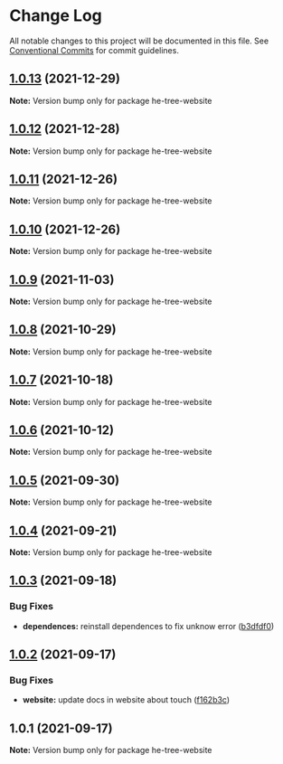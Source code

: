 # Change Log

All notable changes to this project will be documented in this file.
See [Conventional Commits](https://conventionalcommits.org) for commit guidelines.

## [1.0.13](https://github.com/phphe/he-tree/compare/he-tree-website@1.0.12...he-tree-website@1.0.13) (2021-12-29)

**Note:** Version bump only for package he-tree-website





## [1.0.12](https://github.com/phphe/he-tree/compare/he-tree-website@1.0.11...he-tree-website@1.0.12) (2021-12-28)

**Note:** Version bump only for package he-tree-website





## [1.0.11](https://github.com/phphe/he-tree/compare/he-tree-website@1.0.10...he-tree-website@1.0.11) (2021-12-26)

**Note:** Version bump only for package he-tree-website





## [1.0.10](https://github.com/phphe/he-tree/compare/he-tree-website@1.0.9...he-tree-website@1.0.10) (2021-12-26)

**Note:** Version bump only for package he-tree-website





## [1.0.9](https://github.com/phphe/he-tree/compare/he-tree-website@1.0.8...he-tree-website@1.0.9) (2021-11-03)

**Note:** Version bump only for package he-tree-website





## [1.0.8](https://github.com/phphe/he-tree/compare/he-tree-website@1.0.7...he-tree-website@1.0.8) (2021-10-29)

**Note:** Version bump only for package he-tree-website





## [1.0.7](https://github.com/phphe/he-tree/compare/he-tree-website@1.0.6...he-tree-website@1.0.7) (2021-10-18)

**Note:** Version bump only for package he-tree-website





## [1.0.6](https://github.com/phphe/he-tree/compare/he-tree-website@1.0.5...he-tree-website@1.0.6) (2021-10-12)

**Note:** Version bump only for package he-tree-website





## [1.0.5](https://github.com/phphe/he-tree/compare/he-tree-website@1.0.4...he-tree-website@1.0.5) (2021-09-30)

**Note:** Version bump only for package he-tree-website





## [1.0.4](https://github.com/phphe/he-tree/compare/he-tree-website@1.0.3...he-tree-website@1.0.4) (2021-09-21)

**Note:** Version bump only for package he-tree-website





## [1.0.3](https://github.com/phphe/he-tree/compare/he-tree-website@1.0.2...he-tree-website@1.0.3) (2021-09-18)


### Bug Fixes

* **dependences:** reinstall dependences to fix unknow error ([b3dfdf0](https://github.com/phphe/he-tree/commit/b3dfdf0abe4a1a8efc203811280d3af1fac7e387))





## [1.0.2](https://github.com/phphe/he-tree/compare/he-tree-website@1.0.1...he-tree-website@1.0.2) (2021-09-17)


### Bug Fixes

* **website:** update docs in website about touch ([f162b3c](https://github.com/phphe/he-tree/commit/f162b3c63af4c7455db0b191109acb2d56135a53))





## 1.0.1 (2021-09-17)

**Note:** Version bump only for package he-tree-website

